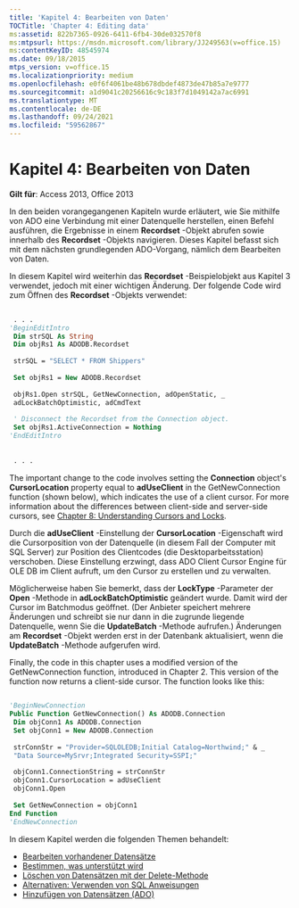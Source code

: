 ```yaml
---
title: 'Kapitel 4: Bearbeiten von Daten'
TOCTitle: 'Chapter 4: Editing data'
ms:assetid: 822b7365-0926-6411-6fb4-30de032570f8
ms:mtpsurl: https://msdn.microsoft.com/library/JJ249563(v=office.15)
ms:contentKeyID: 48545974
ms.date: 09/18/2015
mtps_version: v=office.15
ms.localizationpriority: medium
ms.openlocfilehash: e0f6f4061be48b678dbdef4873de47b85a7e9777
ms.sourcegitcommit: a1d9041c20256616c9c183f7d1049142a7ac6991
ms.translationtype: MT
ms.contentlocale: de-DE
ms.lasthandoff: 09/24/2021
ms.locfileid: "59562867"
---
```

# <a name="chapter-4-editing-data"></a>Kapitel 4: Bearbeiten von Daten

**Gilt für**: Access 2013, Office 2013

In den beiden vorangegangenen Kapiteln wurde erläutert, wie Sie mithilfe von ADO eine Verbindung mit einer Datenquelle herstellen, einen Befehl ausführen, die Ergebnisse in einem **Recordset** -Objekt abrufen sowie innerhalb des **Recordset** -Objekts navigieren. Dieses Kapitel befasst sich mit dem nächsten grundlegenden ADO-Vorgang, nämlich dem Bearbeiten von Daten.

In diesem Kapitel wird weiterhin das **Recordset** -Beispielobjekt aus Kapitel 3 verwendet, jedoch mit einer wichtigen Änderung. Der folgende Code wird zum Öffnen des **Recordset** -Objekts verwendet:

```vb 
 
 . . . 
'BeginEditIntro 
 Dim strSQL As String 
 Dim objRs1 As ADODB.Recordset 
 
 strSQL = "SELECT * FROM Shippers" 
 
 Set objRs1 = New ADODB.Recordset 
 
 objRs1.Open strSQL, GetNewConnection, adOpenStatic, _ 
 adLockBatchOptimistic, adCmdText 
 
 ' Disconnect the Recordset from the Connection object. 
 Set objRs1.ActiveConnection = Nothing 
'EndEditIntro 
 
 
 . . . 
```

The important change to the code involves setting the **Connection** object's **CursorLocation** property equal to **adUseClient** in the GetNewConnection function (shown below), which indicates the use of a client cursor. For more information about the differences between client-side and server-side cursors, see [Chapter 8: Understanding Cursors and Locks](chapter-8-understanding-cursors-and-locks.md).

Durch die **adUseClient** -Einstellung der **CursorLocation** -Eigenschaft wird die Cursorposition von der Datenquelle (in diesem Fall der Computer mit SQL Server) zur Position des Clientcodes (die Desktoparbeitsstation) verschoben. Diese Einstellung erzwingt, dass ADO Client Cursor Engine für OLE DB im Client aufruft, um den Cursor zu erstellen und zu verwalten.

Möglicherweise haben Sie bemerkt, dass der **LockType** -Parameter der **Open** -Methode in **adLockBatchOptimistic** geändert wurde. Damit wird der Cursor im Batchmodus geöffnet. (Der Anbieter speichert mehrere Änderungen und schreibt sie nur dann in die zugrunde liegende Datenquelle, wenn Sie die **UpdateBatch** -Methode aufrufen.) Änderungen am **Recordset** -Objekt werden erst in der Datenbank aktualisiert, wenn die **UpdateBatch** -Methode aufgerufen wird.

Finally, the code in this chapter uses a modified version of the GetNewConnection function, introduced in Chapter 2. This version of the function now returns a client-side cursor. The function looks like this:

```vb 
 
'BeginNewConnection 
Public Function GetNewConnection() As ADODB.Connection 
 Dim objConn1 As ADODB.Connection 
 Set objConn1 = New ADODB.Connection 
 
 strConnStr = "Provider=SQLOLEDB;Initial Catalog=Northwind;" & _ 
 "Data Source=MySrvr;Integrated Security=SSPI;" 
 
 objConn1.ConnectionString = strConnStr 
 objConn1.CursorLocation = adUseClient 
 objConn1.Open 
 
 Set GetNewConnection = objConn1 
End Function 
'EndNewConnection 
```

In diesem Kapitel werden die folgenden Themen behandelt:

- [Bearbeiten vorhandener Datensätze](editing-existing-records.md)
- [Bestimmen, was unterstützt wird](determining-what-is-supported.md)
- [Löschen von Datensätzen mit der Delete-Methode](deleting-records-using-the-delete-method.md)
- [Alternativen: Verwenden von SQL Anweisungen](alternatives-using-sql-statements.md)
- [Hinzufügen von Datensätzen (ADO)](adding-records.md)
